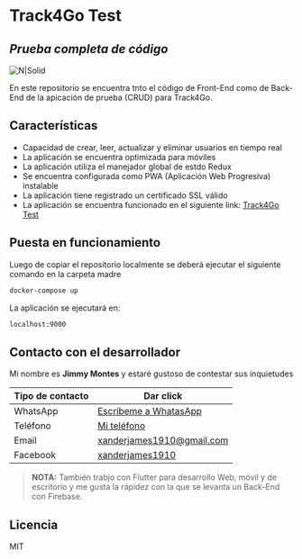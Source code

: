 # Track4Go Test
## _Prueba completa de código_

![N|Solid](https://wp.track4go.com/wp-content/uploads/2021/04/logo-web.png)

En este repositorio se encuentra tnto el código de Front-End como de Back-End de la apicación de prueba (CRUD) para Track4Go.

## Características

- Capacidad de crear, leer, actualizar y eliminar usuarios en tiempo real
- La aplicación se encuentra optimizada para móviles
- La aplicación utiliza el manejador global de estdo Redux
- Se encuentra configurada como PWA (Aplicación Web Progresiva) instalable
- La aplicación tiene registrado un certificado SSL válido
- La aplicación se encuentra funcionado en el siguiente link: [Track4Go Test](https://test-track-4go.web.app)

## Puesta en funcionamiento

Luego de copiar el repositorio localmente se deberá ejecutar el siguiente comando en la carpeta madre

```sh
docker-compose up
```

La aplicación se ejecutará en:

```sh
localhost:9000
```

## Contacto con el desarrollador

Mi nombre es **Jimmy Montes** y estaré gustoso de contestar sus inquietudes

| Tipo de contacto | Dar click |
| ------ | ------ |
| WhatsApp | [Escríbeme a WhatasApp](https://api.whatsapp.com/send?phone=593963101689&text=Hola,%20te%20escribo%20porque%20vi%20tu%20repositorio%20de%20GitHub%20y%20me%20gustar%C3%ADa....) |
| Teléfono | [Mi teléfono](tel:+593963101689) |
| Email | [xanderjames1910@gmail.com](mailto:xanderjames1910@gmail.com) |
| Facebook | [xanderjames1910](https://www.facebook.com/xanderjames1910) |

> **NOTA:** También trabjo con Flutter para desarrollo Web, móvil y de escritorio y me gusta la rápidez con la que se levanta un Back-End con Firebase.

## Licencia

MIT